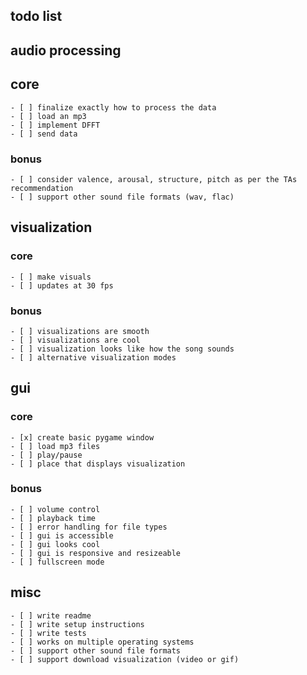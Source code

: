 ## todo list

    

## audio processing
## core
    - [ ] finalize exactly how to process the data 
    - [ ] load an mp3
    - [ ] implement DFFT
    - [ ] send data 
### bonus
    - [ ] consider valence, arousal, structure, pitch as per the TAs recommendation
    - [ ] support other sound file formats (wav, flac)

## visualization
### core
    - [ ] make visuals
    - [ ] updates at 30 fps
### bonus
    - [ ] visualizations are smooth
    - [ ] visualizations are cool 
    - [ ] visualization looks like how the song sounds
    - [ ] alternative visualization modes

## gui
### core
    - [x] create basic pygame window
    - [ ] load mp3 files
    - [ ] play/pause
    - [ ] place that displays visualization
### bonus
    - [ ] volume control
    - [ ] playback time
    - [ ] error handling for file types
    - [ ] gui is accessible
    - [ ] gui looks cool
    - [ ] gui is responsive and resizeable
    - [ ] fullscreen mode

## misc

    - [ ] write readme 
    - [ ] write setup instructions
    - [ ] write tests
    - [ ] works on multiple operating systems
    - [ ] support other sound file formats
    - [ ] support download visualization (video or gif)